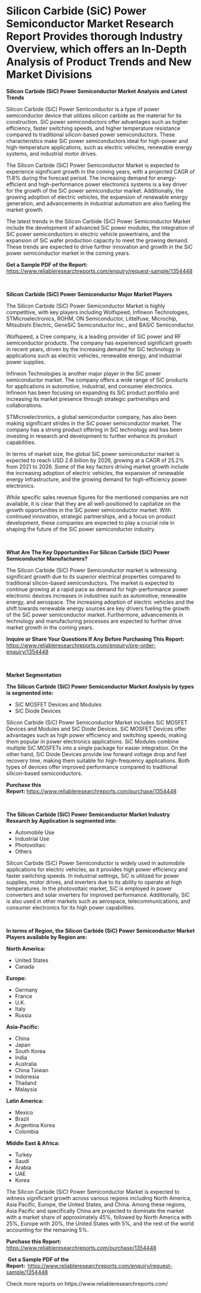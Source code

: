 <p><h1>Silicon Carbide (SiC) Power Semiconductor Market Research Report Provides thorough Industry Overview, which offers an In-Depth Analysis of Product Trends and New Market Divisions</h1></p><p><strong>Silicon Carbide (SiC) Power Semiconductor Market Analysis and Latest Trends</strong></p>
<p><p>Silicon Carbide (SiC) Power Semiconductor is a type of power semiconductor device that utilizes silicon carbide as the material for its construction. SiC power semiconductors offer advantages such as higher efficiency, faster switching speeds, and higher temperature resistance compared to traditional silicon-based power semiconductors. These characteristics make SiC power semiconductors ideal for high-power and high-temperature applications, such as electric vehicles, renewable energy systems, and industrial motor drives.</p><p>The Silicon Carbide (SiC) Power Semiconductor Market is expected to experience significant growth in the coming years, with a projected CAGR of 11.8% during the forecast period. The increasing demand for energy-efficient and high-performance power electronics systems is a key driver for the growth of the SiC power semiconductor market. Additionally, the growing adoption of electric vehicles, the expansion of renewable energy generation, and advancements in industrial automation are also fueling the market growth.</p><p>The latest trends in the Silicon Carbide (SiC) Power Semiconductor Market include the development of advanced SiC power modules, the integration of SiC power semiconductors in electric vehicle powertrains, and the expansion of SiC wafer production capacity to meet the growing demand. These trends are expected to drive further innovation and growth in the SiC power semiconductor market in the coming years.</p></p>
<p><strong>Get a Sample PDF of the Report:&nbsp;</strong> <a href="https://www.reliableresearchreports.com/enquiry/request-sample/1354448">https://www.reliableresearchreports.com/enquiry/request-sample/1354448</a></p>
<p>&nbsp;</p>
<p><strong>Silicon Carbide (SiC) Power Semiconductor Major Market Players</strong></p>
<p><p>The Silicon Carbide (SiC) Power Semiconductor Market is highly competitive, with key players including Wolfspeed, Infineon Technologies, STMicroelectronics, ROHM, ON Semiconductor, Littelfuse, Microchip, Mitsubishi Electric, GeneSiC Semiconductor Inc., and BASiC Semiconductor.</p><p>Wolfspeed, a Cree company, is a leading provider of SiC power and RF semiconductor products. The company has experienced significant growth in recent years, driven by the increasing demand for SiC technology in applications such as electric vehicles, renewable energy, and industrial power supplies.</p><p>Infineon Technologies is another major player in the SiC power semiconductor market. The company offers a wide range of SiC products for applications in automotive, industrial, and consumer electronics. Infineon has been focusing on expanding its SiC product portfolio and increasing its market presence through strategic partnerships and collaborations.</p><p>STMicroelectronics, a global semiconductor company, has also been making significant strides in the SiC power semiconductor market. The company has a strong product offering in SiC technology and has been investing in research and development to further enhance its product capabilities.</p><p>In terms of market size, the global SiC power semiconductor market is expected to reach USD 2.6 billion by 2026, growing at a CAGR of 25.2% from 2021 to 2026. Some of the key factors driving market growth include the increasing adoption of electric vehicles, the expansion of renewable energy infrastructure, and the growing demand for high-efficiency power electronics.</p><p>While specific sales revenue figures for the mentioned companies are not available, it is clear that they are all well-positioned to capitalize on the growth opportunities in the SiC power semiconductor market. With continued innovation, strategic partnerships, and a focus on product development, these companies are expected to play a crucial role in shaping the future of the SiC power semiconductor industry.</p></p>
<p>&nbsp;</p>
<p><strong>What Are The Key Opportunities For Silicon Carbide (SiC) Power Semiconductor Manufacturers?</strong></p>
<p><p>The Silicon Carbide (SiC) Power Semiconductor market is witnessing significant growth due to its superior electrical properties compared to traditional silicon-based semiconductors. The market is expected to continue growing at a rapid pace as demand for high-performance power electronic devices increases in industries such as automotive, renewable energy, and aerospace. The increasing adoption of electric vehicles and the shift towards renewable energy sources are key drivers fueling the growth of the SiC power semiconductor market. Furthermore, advancements in technology and manufacturing processes are expected to further drive market growth in the coming years.</p></p>
<p><strong>Inquire or Share Your Questions If Any Before Purchasing This Report:</strong> <a href="https://www.reliableresearchreports.com/enquiry/pre-order-enquiry/1354448">https://www.reliableresearchreports.com/enquiry/pre-order-enquiry/1354448</a></p>
<p>&nbsp;</p>
<p><strong>Market Segmentation</strong></p>
<p><strong>The Silicon Carbide (SiC) Power Semiconductor Market Analysis by types is segmented into:</strong></p>
<p><ul><li>SiC MOSFET Devices and Modules</li><li>SiC Diode Devices</li></ul></p>
<p><p>Silicon Carbide (SiC) Power Semiconductor Market includes SiC MOSFET Devices and Modules and SiC Diode Devices. SiC MOSFET Devices offer advantages such as high power efficiency and switching speeds, making them popular in power electronics applications. SiC Modules combine multiple SiC MOSFETs into a single package for easier integration. On the other hand, SiC Diode Devices provide low forward voltage drop and fast recovery time, making them suitable for high-frequency applications. Both types of devices offer improved performance compared to traditional silicon-based semiconductors.</p></p>
<p><strong>Purchase this Report:&nbsp;</strong><a href="https://www.reliableresearchreports.com/purchase/1354448">https://www.reliableresearchreports.com/purchase/1354448</a></p>
<p>&nbsp;</p>
<p><strong>The Silicon Carbide (SiC) Power Semiconductor Market Industry Research by Application is segmented into:</strong></p>
<p><ul><li>Automobile Use</li><li>Industrial Use</li><li>Photovoltaic</li><li>Others</li></ul></p>
<p><p>Silicon Carbide (SiC) Power Semiconductor is widely used in automobile applications for electric vehicles, as it provides high power efficiency and faster switching speeds. In industrial settings, SiC is utilized for power supplies, motor drives, and inverters due to its ability to operate at high temperatures. In the photovoltaic market, SiC is employed in power converters and solar inverters for improved performance. Additionally, SiC is also used in other markets such as aerospace, telecommunications, and consumer electronics for its high power capabilities.</p></p>
<p>&nbsp;</p>
<p><strong>In terms of Region, the Silicon Carbide (SiC) Power Semiconductor Market Players available by Region are:</strong></p>
<p>
    <p> <strong> North America: </strong>
        <ul>
            <li>United States</li>
            <li>Canada</li>
        </ul>
        </p> 
    <p> <strong> Europe: </strong>
        <ul>
            <li>Germany</li>
            <li>France</li>
            <li>U.K.</li>
            <li>Italy</li>
            <li>Russia</li>
        </ul>
        </p> 
    <p> <strong> Asia-Pacific: </strong>
        <ul>
            <li>China</li>
            <li>Japan</li>
            <li>South Korea</li>
            <li>India</li>
            <li>Australia</li>
            <li>China Taiwan</li>
            <li>Indonesia</li>
            <li>Thailand</li>
            <li>Malaysia</li>
        </ul>
        </p> 
    <p> <strong> Latin America: </strong>
        <ul>
            <li>Mexico</li>
            <li>Brazil</li>
            <li>Argentina Korea</li>
            <li>Colombia</li>
        </ul>
        </p> 
    <p> <strong> Middle East & Africa: </strong>
        <ul>
            <li>Turkey</li>
            <li>Saudi</li>
            <li>Arabia</li>
            <li>UAE</li>
            <li>Korea</li>
        </ul>
    </p>
    </p>
<p><p>The Silicon Carbide (SiC) Power Semiconductor Market is expected to witness significant growth across various regions including North America, Asia Pacific, Europe, the United States, and China. Among these regions, Asia Pacific and specifically China are projected to dominate the market with a market share of approximately 45%, followed by North America with 25%, Europe with 20%, the United States with 5%, and the rest of the world accounting for the remaining 5%.</p></p>
<p><strong>Purchase this Report: </strong><a href="https://www.reliableresearchreports.com/purchase/1354448">https://www.reliableresearchreports.com/purchase/1354448</a></p>
<p>&nbsp;<strong>Get a Sample PDF of the Report:&nbsp;&nbsp;</strong><a href="https://www.reliableresearchreports.com/enquiry/request-sample/1354448">https://www.reliableresearchreports.com/enquiry/request-sample/1354448</a></p>
<p><strong></strong></p>
<p>Check more reports on https://www.reliableresearchreports.com/</p>